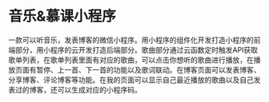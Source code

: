 # 音乐&amp;慕课小程序
一款可以听音乐，发表博客的微信小程序。用小程序的组件化开发打造小程序的前端部分，用小程序的云开发打造后端部分。歌曲部分通过云函数定时触发API获取歌单列表，在歌单列表里面有对应的歌曲，可以点击你想听的歌曲进行播放，在播放页面有暂停、上一首、下一首的功能以及歌词联动。在博客页面可以发表博客、分享博客、评论博客等功能。在我的页面可以显示自己最近播放的歌曲以及自己发表过的博客，还可以生成对应的小程序码。
